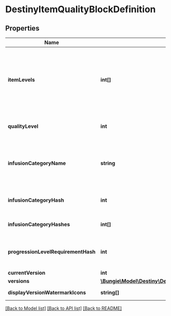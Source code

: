 # DestinyItemQualityBlockDefinition

## Properties
Name | Type | Description | Notes
------------ | ------------- | ------------- | -------------
**itemLevels** | **int[]** | The \&quot;base\&quot; defined level of an item. This is a list because, in theory, each Expansion could define its own base level for an item.  In practice, not only was that never done in Destiny 1, but now this isn&#39;t even populated at all. When it&#39;s not populated, the level at which it spawns has to be inferred by Reward information, of which BNet receives an imperfect view and will only be reliable on instanced data as a result. | [optional] 
**qualityLevel** | **int** | qualityLevel is used in combination with the item&#39;s level to calculate stats like Attack and Defense. It plays a role in that calculation, but not nearly as large as itemLevel does. | [optional] 
**infusionCategoryName** | **string** | The string identifier for this item&#39;s \&quot;infusability\&quot;, if any.   Items that match the same infusionCategoryName are allowed to infuse with each other.  DEPRECATED: Items can now have multiple infusion categories. Please use infusionCategoryHashes instead. | [optional] 
**infusionCategoryHash** | **int** | The hash identifier for the infusion. It does not map to a Definition entity.  DEPRECATED: Items can now have multiple infusion categories. Please use infusionCategoryHashes instead. | [optional] 
**infusionCategoryHashes** | **int[]** | If any one of these hashes matches any value in another item&#39;s infusionCategoryHashes, the two can infuse with each other. | [optional] 
**progressionLevelRequirementHash** | **int** | An item can refer to pre-set level requirements. They are defined in DestinyProgressionLevelRequirementDefinition, and you can use this hash to find the appropriate definition. | [optional] 
**currentVersion** | **int** | The latest version available for this item. | [optional] 
**versions** | [**\Bungie\Model\Destiny\Definitions\DestinyItemVersionDefinition[]**](DestinyItemVersionDefinition.md) | The list of versions available for this item. | [optional] 
**displayVersionWatermarkIcons** | **string[]** | Icon overlays to denote the item version and power cap status. | [optional] 

[[Back to Model list]](../README.md#documentation-for-models) [[Back to API list]](../README.md#documentation-for-api-endpoints) [[Back to README]](../README.md)


